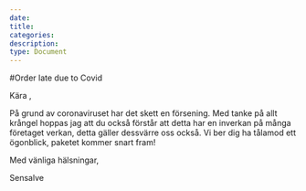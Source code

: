 ```yaml
---
date:
title:
categories:
description:
type: Document
---
```

#Order late due to Covid

Kära ,

På grund av coronaviruset har det skett en försening.
Med tanke på allt krångel hoppas jag att du också förstår att detta har en inverkan på många företaget verkan, detta gäller dessvärre oss också.
Vi ber dig ha tålamod ett ögonblick, paketet kommer snart fram!

Med vänliga hälsningar,
 

Sensalve
